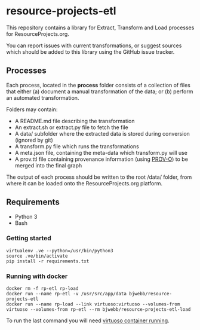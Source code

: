 # resource-projects-etl

This repository contains a library for Extract, Transform and Load processes for ResourceProjects.org.

You can report issues with current transformations, or suggest sources which should be added to this library using the GitHub issue tracker.


## Processes
Each process, located in the **process** folder consists of a collection of files that either (a) document a manual transformation of the data; or (b) perform an automated transformation.

Folders may contain:

* A README.md file describing the transformation
* An extract.sh or extract.py file to fetch the file
* A data/ subfolder where the extracted data is stored during conversion (ignored by git)
* A transform.py file which runs the transformations
* A meta.json file, containing the meta-data which transform.py will use
* A prov.ttl file containing provenance information (using [PROV-O](www.w3.org/TR/prov-o)) to be merged into the final graph

The output of each process should be written to the root /data/ folder, from where it can be loaded onto the ResourceProjects.org platform.



## Requirements

* Python 3
* Bash

### Getting started

```
virtualenv .ve --python=/usr/bin/python3
source .ve/bin/activate
pip install -r requirements.txt
```

### Running with docker

```
docker rm -f rp-etl rp-load
docker run --name rp-etl -v /usr/src/app/data bjwebb/resource-projects-etl
docker run --name rp-load --link virtuoso:virtuoso --volumes-from virtuoso --volumes-from rp-etl --rm bjwebb/resource-projects-etl-load
```

To run the last command you will need [virtuoso container running](https://github.com/NRGI/resourceprojects.org-frontend/#pre-requisites).
